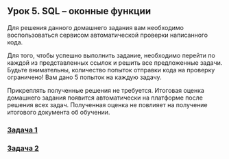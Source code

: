 ## Урок 5. SQL – оконные функции

Для решения данного домашнего задания вам необходимо воспользоваться сервисом автоматической проверки написанного кода.

Для того, чтобы успешно выполнить задание, необходимо перейти по каждой из представленных ссылок и решить все предложенные задачи. Будьте внимательны, количество попыток отправки кода на проверку ограничено! Вам дано 5 попыток на каждую задачу.

Прикреплять полученные решения не требуется. Итоговая оценка домашнего задания появится автоматически на платформе после решения всех задач. Полученная оценка не повлияет на получение итогового документа об обучении.

### [Задача 1](https://autotest.gb.ru/problems/170?lesson_id=386943&_ga=2.125604482.907329519.1700413879-8102908836.1699019265)

### [Задача 2](https://autotest.gb.ru/problems/171?lesson_id=386943&_ga=2.234651030.907329519.1700413879-8102908836.1699019265)
